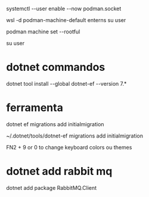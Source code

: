 systemctl --user enable --now podman.socket

wsl -d podman-machine-default enterns su user

podman machine set --rootful

su user


# dotnet commandos

dotnet tool install --global dotnet-ef --version 7.*

# ferramenta 

dotnet ef migrations add initialmigration

~/.dotnet/tools/dotnet-ef migrations add initialmigration


FN2 + 9 or 0 to change keyboard colors ou themes


# dotnet add rabbit mq

dotnet add package RabbitMQ.Client
